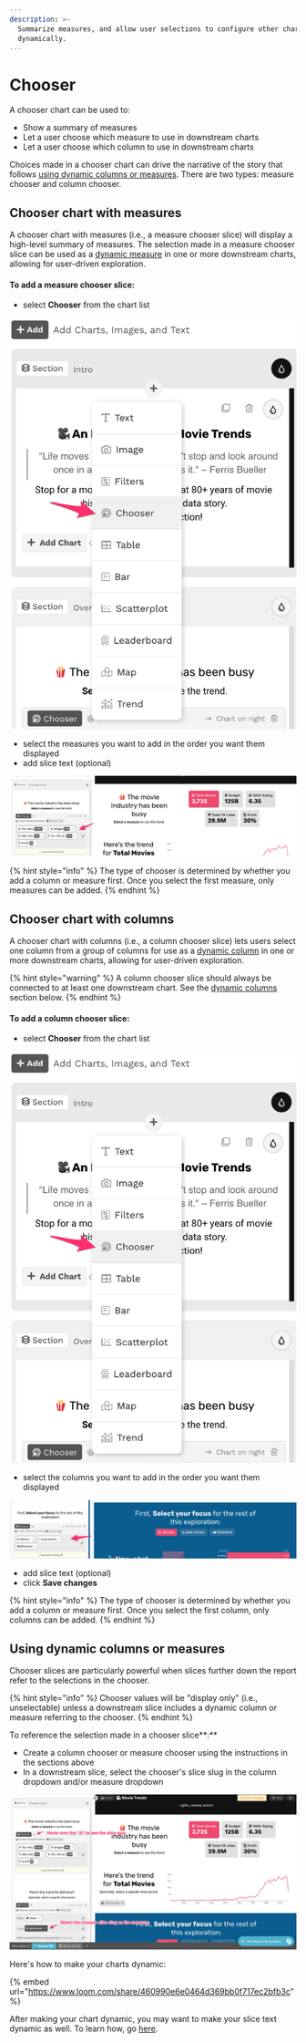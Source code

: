 ```yaml
---
description: >-
  Summarize measures, and allow user selections to configure other charts
  dynamically.
---
```


# Chooser

A chooser chart can be used to:

* Show a summary of measures
* Let a user choose which measure to use in downstream charts&#x20;
* Let a user choose which column to use in downstream charts

Choices made in a chooser chart can drive the narrative of the story that follows [using dynamic columns or measures](data-card.md#using-dynamic-ingredients). There are two types: measure chooser and column chooser.

## Chooser chart with measures

A chooser chart with measures (i.e., a measure chooser slice) will display a high-level summary of  measures. The selection made in a measure chooser slice can be used as a [dynamic measure](data-card.md#using-dynamic-ingredients)  in one or more downstream charts, allowing for user-driven exploration.&#x20;

#### To add a measure chooser slice:

* select **Chooser** from the chart list

![Select Chooser from the dropdown](<../../../.gitbook/assets/image (470).png>)

* select the measures you want to add in the order you want them displayed
* add slice text (optional)

![A measure chooser slice](<../../../.gitbook/assets/image (374).png>)

{% hint style="info" %}
The type of chooser is determined by whether you add a column or measure first. Once you select the first measure, only measures can be added.&#x20;
{% endhint %}

## Chooser chart with columns

A chooser chart with columns (i.e., a column chooser slice) lets users select one column from a group of columns for use as a [dynamic column](data-card.md#using-dynamic-ingredients) in one or more downstream charts, allowing for user-driven exploration.

{% hint style="warning" %}
A column chooser slice should always be connected to at least one downstream chart. See the [dynamic columns](data-card.md#using-dynamic-columns-or-measures) section below.
{% endhint %}

#### To add a column chooser slice:

* select **Chooser** from the chart list

![Select Chooser from the dropdown](<../../../.gitbook/assets/image (281).png>)

* select the columns you want to add in the order you want them displayed

![A column chooser slice](<../../../.gitbook/assets/image (455).png>)

* add slice text (optional)
* click **Save changes**

{% hint style="info" %}
The type of chooser is determined by whether you add a column or measure first. Once you select the first column, only columns can be added.&#x20;
{% endhint %}

## Using dynamic columns or measures

Chooser slices are particularly powerful when slices further down the report refer to the selections in the chooser.

{% hint style="info" %}
Chooser values will be "display only" (i.e., unselectable) unless a downstream slice includes a dynamic column or measure referring to the chooser.
{% endhint %}

To reference the selection made in a chooser slice**:**&#x20;

* Create a column chooser or measure chooser using the instructions in the sections above
* In a downstream slice, select the chooser's slice slug in the column dropdown and/or measure dropdown

![Use dynamic ingredients in your charts to make them interactive](<../../../.gitbook/assets/image (425).png>)

Here's how to make your charts dynamic:

{% embed url="https://www.loom.com/share/460990e6e0464d369bb0f717ec2bfb3c" %}

After making your chart dynamic, you may want to make your slice text dynamic as well. To learn how, go [here](../slices/dynamic-text.md).&#x20;
